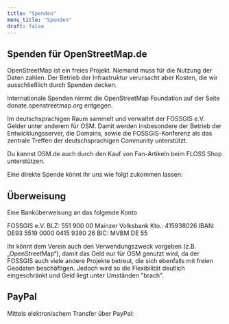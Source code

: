 ```yaml
---
title: "Spenden"
menu_title: "Spenden"
draft: false
---
```


## Spenden für OpenStreetMap.de

OpenStreetMap ist ein freies Projekt. Niemand muss für die Nutzung der Daten zahlen. Der Betrieb der Infrastruktur verursacht aber Kosten, die wir ausschließlich durch Spenden decken.

Internationale Spenden nimmt die OpenStreetMap Foundation auf der Seite donate.openstreetmap.org entgegen.

Im deutschsprachigen Raum sammelt und verwaltet der FOSSGIS e.V. Gelder unter anderem für OSM. Damit werden insbesondere der Betrieb der Entwicklungsserver, die Domains, sowie die FOSSGIS-Konferenz als das zentrale Treffen der deutschsprachigen Community unterstützt.

Du kannst OSM.de auch durch den Kauf von Fan-Artikeln beim FLOSS Shop unterstützen.

Eine direkte Spende könnt ihr uns wie folgt zukommen lassen:

## Überweisung

Eine Banküberweisung an das folgende Konto

FOSSGIS e.V.
BLZ: 551 900 00 Mainzer Volksbank
Kto.: 415938026
IBAN: DE93 5519 0000 0415 9380 26
BIC: MVBM DE 55

Ihr könnt dem Verein auch den Verwendungszweck vorgeben (z.B. „OpenStreetMap“), damit das Geld nur für OSM genutzt wird, da der FOSSGIS auch viele andere Projekte betreut, die sich ebenfalls mit freien Geodaten beschäftigen. Jedoch wird so die Flexibilität deutlich eingeschränkt und Geld liegt unter Umständen "brach".

## PayPal

Mittels elektronischem Transfer über PayPal: